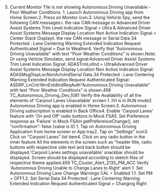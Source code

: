 5. Current Monitor Tile is not showing Autonomous Driving Unavailable - Poor Weather Conditions. 1. Launch Autonomous Driving app from Home Screen.2. Press on Monitor icon.3. Using Vehicle Spy, send the following CAN messages:i. the raw CAN message or Advanced Driver Assist Systems Trim Level Indication Signal = Ultra & Advanced Driver Assist Systems Message Display Location Non Active Indication Signal = Center Stack Displayii. the raw CAN message or Serial Data 34 Protected : Lane Centering Warning Extended Indication Request Authenticated Signal = Due to Weather4. Verify that "Autonomous Driving Unavailable" with text "Poor Weather Conditions" is shown.Note: Or using Vehicle Simulator, send signal:Advanced Driver Assist Systems Trim Level Indication Signal: ADASTrmLvlInd = UltraAdvanced Driver Assist Systems Message Display Location Non Active Indication Signal: ADASMsgDispLocNonActvIndSerial Data 34 Protected : Lane Centering Warning Extended Indication Request Authenticated Signal: ASDRP_LnCntrWrnExtdIndReqAuth"Autonomous Driving Unavailable" with text "Poor Weather Conditions" is shown.458 TC_Autonomous_Driving_Dev_1081 Verify the Availability of all the elements of 'Carpool Lanes Unavailable' screen 1. IVI is in RUN mode2. Autonomous Driving app is enabled in Home Screen.3. Autonomous Driving subscription is enabled in Back Office4. Enable 'Carpool Lanes' feature with 'On and Off' radio buttons in Mock FSA5. Set Preference response as 'Failure' in Mock FSAIn getPreferenceChange(), set "confirmation": false (value is 0) 1. Tap on Autonomous Driving Application from home screen or App tray2. Tap on "Settings" icon3. Click on "Carpool Lanes" list item4. Click on any radio button in the inner feature All the elements in the screen such as "header title, radio buttons with respective side text and back button should be displayed.'Carpool Lanes settings unavailable' snackbar should be displayed. Screen should be displayed according to sketch files of respective theme applied.459 TC_Cluster_Alert_2135_PM_ACC Verify 'Autonomous Driving Unable to Change Lanes to Right' alert 1. Set Autonomous Driving Lane Change Warnings CAL = Enabled 1.1. Set PM = OFF1.2. Set Serial Data 34 Protected : Lane Centering Warning Extended Indication Request Authenticated Signal = Changing Right